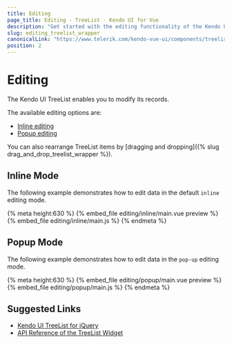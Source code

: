 ```yaml
---
title: Editing
page_title: Editing - TreeList - Kendo UI for Vue
description: "Get started with the editing functionality of the Kendo UI TreeList wrapper in Vue projects."
slug: editing_treelist_wrapper
canonicalLink: "https://www.telerik.com/kendo-vue-ui/components/treelist/"
position: 2
---
```


<div><WrapperBanner link="/kendo-vue-ui/components/treelist"></WrapperBanner></div> 

# Editing

The Kendo UI TreeList enables you to modify its records.

The available editing options are:

* [Inline editing](#toc-inline-mode)
* [Popup editing](#toc-popup-mode)

You can also rearrange TreeList items by [dragging and dropping]({% slug drag_and_drop_treelist_wrapper %}).

## Inline Mode

The following example demonstrates how to edit data in the default `inline` editing mode.

{% meta height:630 %}
{% embed_file editing/inline/main.vue preview %}
{% embed_file editing/inline/main.js %}
{% endmeta %}

## Popup Mode

The following example demonstrates how to edit data in the `pop-up` editing mode.

{% meta height:630 %}
{% embed_file editing/popup/main.vue preview %}
{% embed_file editing/popup/main.js %}
{% endmeta %}



## Suggested Links

* [Kendo UI TreeList for jQuery](https://docs.telerik.com/kendo-ui/controls/data-management/treelist/overview)
* [API Reference of the TreeList Widget](https://docs.telerik.com/kendo-ui/api/javascript/ui/treelist)
